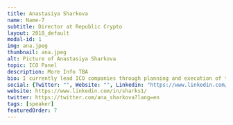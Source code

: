 ```yaml
---
title: Anastasiya Sharkova
name: Name-7
subtitle: Director at Republic Crypto
layout: 2018_default
modal-id: 1
img: ana.jpeg
thumbnail: ana.jpeg
alt: Picture of Anastasiya Sharkova
topic: ICO Panel
description: More Info TBA
bio: I currently lead ICO companies through planning and execution of token sale offerings. My past experience spans startup incubation and venture capital, advertising, publishing, virtual reality, and Blockchain. I launched 2 new offices for a VC firm and led a crowdfunding campaign that blew through its funding goal on Kickstarter. My passion is to enable the exchange of innovative technologies and ideas across borders via tours, workshops and events, and virtual reality. Through my consulting practice and pro-bono advising, I help early-stage startups with Strategy, Business Development, Communications and Fundraising. I also advise mission-driven organizations that work on making city life better.
social: {Twitter: "", Website: "", Linkedin: "https://www.linkedin.com/in/sharks1/" }
website: https://www.linkedin.com/in/sharks1/
twitter: https://twitter.com/ana_sharkova?lang=en
tags: [speaker]
featuredOrder: 7
---
```


